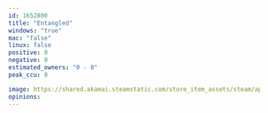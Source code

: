 ```yaml
---
id: 1652800
title: "Entangled"
windows: "true"
mac: "false"
linux: false
positive: 0
negative: 0
estimated_owners: "0 - 0"
peak_ccu: 0

image: https://shared.akamai.steamstatic.com/store_item_assets/steam/apps/1652800/header.jpg?t=1633537588
opinions:
---
```

